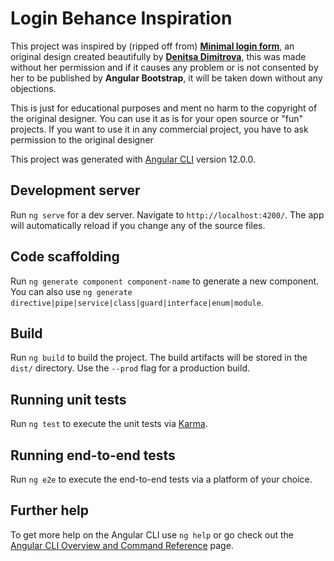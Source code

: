 # Login Behance Inspiration

This project was inspired by (ripped off from) **[Minimal login form](https://www.behance.net/gallery/107005793/Minimal-login-form)**, an original design created beautifully by **[Denitsa Dimitrova](https://www.behance.net/deni-dimitrova)**, this was made without her permission and if it causes any problem or is not consented by her to be published by **Angular Bootstrap**, it will be taken down without any objections.

This is just for educational purposes and ment no harm to the copyright of the original designer. You can use it as is for your open source or "fun" projects. If you want to use it in any commercial project, you have to ask permission to the original designer

This project was generated with [Angular CLI](https://github.com/angular/angular-cli) version 12.0.0.

## Development server

Run `ng serve` for a dev server. Navigate to `http://localhost:4200/`. The app will automatically reload if you change any of the source files.

## Code scaffolding

Run `ng generate component component-name` to generate a new component. You can also use `ng generate directive|pipe|service|class|guard|interface|enum|module`.

## Build

Run `ng build` to build the project. The build artifacts will be stored in the `dist/` directory. Use the `--prod` flag for a production build.

## Running unit tests

Run `ng test` to execute the unit tests via [Karma](https://karma-runner.github.io).

## Running end-to-end tests

Run `ng e2e` to execute the end-to-end tests via a platform of your choice.

## Further help

To get more help on the Angular CLI use `ng help` or go check out the [Angular CLI Overview and Command Reference](https://angular.io/cli) page.
